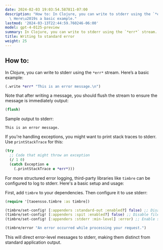 ```yaml
---
date: 2024-02-03 19:03:54.587811-07:00
description: "How to: In Clojure, you can write to stderr using the `*err*` stream.\
  \ Here\u2019s a basic example."
lastmod: '2024-03-13T22:44:59.760246-06:00'
model: gpt-4-0125-preview
summary: In Clojure, you can write to stderr using the `*err*` stream.
title: Writing to standard error
weight: 25
---
```


## How to:
In Clojure, you can write to stderr using the `*err*` stream. Here’s a basic example:

```clojure
(.write *err* "This is an error message.\n")
```

Note that after writing a message, you should flush the stream to ensure the message is immediately output:

```clojure
(flush)
```

Sample output to stderr:
```
This is an error message.
```

If you're handling exceptions, you might want to print stack traces to stderr. Use `printStackTrace` for this:

```clojure
(try
  ;; Code that might throw an exception
  (/ 1 0)
  (catch Exception e
    (.printStackTrace e *err*)))
```

For more structured error logging, third-party libraries like `timbre` can be configured to log to stderr. Here's a basic setup and usage:

First, add `timbre` to your dependencies. Then configure it to use stderr:

```clojure
(require '[taoensso.timbre :as timbre])

(timbre/set-config! [:appenders :standard-out :enabled?] false) ;; Disable stdout logging
(timbre/set-config! [:appenders :spit :enabled?] false) ;; Disable file logging
(timbre/set-config! [:appenders :stderr :min-level] :error) ;; Enable stderr for errors

(timbre/error "An error occurred while processing your request.")
```

This will direct error-level messages to stderr, making them distinct from standard application output.
